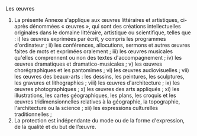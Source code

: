 Les œuvres
1) La présente Annexe s'applique aux œuvres littéraires et artistiques, ci-après
dénommées « œuvres », qui sont des créations intellectuelles originales dans le
domaine littéraire, artistique ou scientifique, telles que :
i) les œuvres exprimées par écrit, y compris les programmes
d'ordinateur ;
ii) les conférences, allocutions, sermons et autres œuvres faites de
mots et exprimées oralement ;
iii) les œuvres musicales qu'elles comprennent ou non des textes
d'accompagnement ;
iv) les œuvres dramatiques et dramatico-musicales ;
v) les œuvres chorégraphiques et les pantomimes ;
vi) les œuvres audiovisuelles ;
vii) les œuvres des beaux-arts : les dessins, les peintures, les
sculptures, les gravures et lithographies ;
viii) les œuvres d'architecture ;
ix) les œuvres photographiques ;
x) les œuvres des arts appliqués ;
xi) les illustrations, les cartes géographiques, les plans, les croquis et
les œuvres tridimensionnelles relatives à la géographie, la
topographie, l'architecture ou la science ;
xii) les expressions culturelles traditionnelles ;
2) La protection est indépendante du mode ou de la forme d'expression, de la qualité et
du but de l’œuvre.